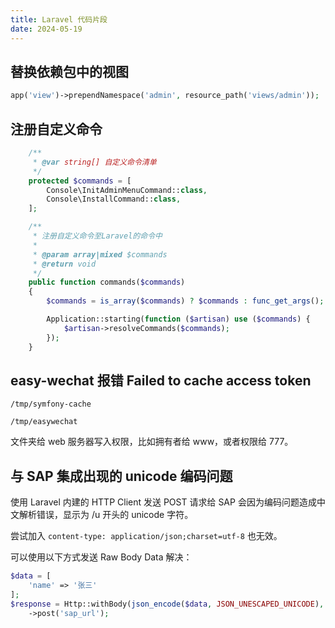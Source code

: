 ```yaml
---
title: Laravel 代码片段
date: 2024-05-19
---
```


## 替换依赖包中的视图

```php
app('view')->prependNamespace('admin', resource_path('views/admin'));
```

## 注册自定义命令

```php
    /**
     * @var string[] 自定义命令清单
     */
    protected $commands = [
        Console\InitAdminMenuCommand::class,
        Console\InstallCommand::class,
    ];

    /**
     * 注册自定义命令至Laravel的命令中
     *
     * @param array|mixed $commands
     * @return void
     */
    public function commands($commands)
    {
        $commands = is_array($commands) ? $commands : func_get_args();

        Application::starting(function ($artisan) use ($commands) {
            $artisan->resolveCommands($commands);
        });
    }
```

## easy-wechat 报错 Failed to cache access token

`/tmp/symfony-cache`

`/tmp/easywechat`

文件夹给 web 服务器写入权限，比如拥有者给 www，或者权限给 777。

## 与 SAP 集成出现的 unicode 编码问题

使用 Laravel 内建的 HTTP Client 发送 POST 请求给 SAP 会因为编码问题造成中文解析错误，显示为 /u 开头的 unicode 字符。

尝试加入 `content-type: application/json;charset=utf-8` 也无效。

可以使用以下方式发送 Raw Body Data 解决：

```php
$data = [
    'name' => '张三'
];
$response = Http::withBody(json_encode($data, JSON_UNESCAPED_UNICODE), 'application/json')
    ->post('sap_url');
```
